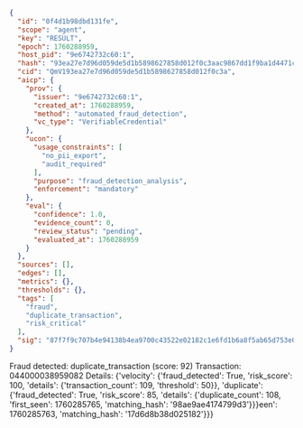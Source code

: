 ```json
{
  "id": "0f4d1b98dbd131fe",
  "scope": "agent",
  "key": "RESULT",
  "epoch": 1760288959,
  "host_pid": "9e6742732c60:1",
  "hash": "93ea27e7d96d059de5d1b5898627858d012f0c3aac9867dd1f9ba1d4471ca9ae",
  "cid": "QmV193ea27e7d96d059de5d1b5898627858d012f0c3a",
  "aicp": {
    "prov": {
      "issuer": "9e6742732c60:1",
      "created_at": 1760288959,
      "method": "automated_fraud_detection",
      "vc_type": "VerifiableCredential"
    },
    "ucon": {
      "usage_constraints": [
        "no_pii_export",
        "audit_required"
      ],
      "purpose": "fraud_detection_analysis",
      "enforcement": "mandatory"
    },
    "eval": {
      "confidence": 1.0,
      "evidence_count": 0,
      "review_status": "pending",
      "evaluated_at": 1760288959
    }
  },
  "sources": [],
  "edges": [],
  "metrics": {},
  "thresholds": {},
  "tags": [
    "fraud",
    "duplicate_transaction",
    "risk_critical"
  ],
  "sig": "87f7f9c707b4e94138b4ea9700c43522e02182c1e6fd1b6a8f5ab65d753e03ca"
}
```

Fraud detected: duplicate_transaction (score: 92)
Transaction: 044000038959082
Details: {'velocity': {'fraud_detected': True, 'risk_score': 100, 'details': {'transaction_count': 109, 'threshold': 50}}, 'duplicate': {'fraud_detected': True, 'risk_score': 85, 'details': {'duplicate_count': 108, 'first_seen': 1760285765, 'matching_hash': '98ae9ae4174799d3'}}}een': 1760285763, 'matching_hash': '17d6d8b38d025182'}}}